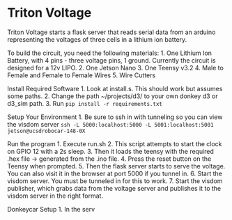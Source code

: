 # Triton Voltage

Triton Voltage starts a flask server that reads serial data from an arduino representing the voltages of three cells in a lithium ion battery.

To build the circuit, you need the following materials:
    1. One Lithium Ion Battery, with 4 pins - three voltage pins, 1 ground. Currently the circuit is designed for a 12v LIPO.
    2. One Jetson Nano
    3. One Teensy v3.2
    4. Male to Female and Female to Female Wires
    5. Wire Cutters

Install Required Software
    1. Look at install.s. This should work but assumes some paths.
    2. Change the path ~/projects/d3/ to your own donkey d3 or d3_sim path.
    3. Run ``pip install -r requirements.txt``

Setup Your Environment
    1. Be sure to ssh in with tunneling so you can view the visdom server
        `ssh -L 5000:localhost:5000 -L 5001:localhost:5001 jetson@ucsdrobocar-148-0X`

Run the program
    1. Execute run.sh
    2. This script attempts to start the clock on GPIO 12 with a 2s sleep.
    3. Then it loads the teensy with the required .hex file -> generated from the .ino file.
    4. Press the reset button on the Teensy when prompted.
    5. Then the flask server starts to serve the voltage. You can also visit it in the browser at port 5000 if you tunnel in.
    6. Start the visdom server. You must be tunneled in for this to work.
    7. Start the visdom publisher, which grabs data from the voltage server and publishes it to the visdom server in the right format.

Donkeycar Setup
    1. In the serv
